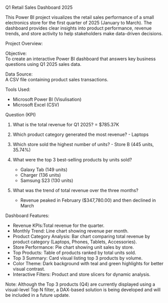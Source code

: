 Q1 Retail Sales Dashboard 2025

This Power BI project visualizes the retail sales performance of a small electronics store for the first quarter of 2025 (January to March). The dashboard provides clear insights into product performance, revenue trends, and store activity to help stakeholders make data-driven decisions.


Project Overview: 

Objective:  
To create an interactive Power BI dashboard that answers key business questions using Q1 2025 sales data.

Data Source:  
A CSV file containing product sales transactions.

Tools Used:
- Microsoft Power BI (Visulisation)
- Microsoft Excel (CSV)

Question (KPI)

1. What is the total revenue for Q1 2025? = $785.37K

2. Which product category generated the most revenue? - Laptops
  
3. Which store sold the highest number of units? - Store B (445 units, 35.74%)
   
4. What were the top 3 best-selling products by units sold?

   - Galaxy Tab (149 units)
   - Charger (136 units)
   - Samsung S23 (130 units)
 
6. What was the trend of total revenue over the three months?
   - Revenue peaked in February ($347,780.00) and then declined in March
     
Dashboard Features:

- Revenue KPIs:Total revenue for the quarter.
- Monthly Trend: Line chart showing revenue per month.
- Product Category Analysis: Bar chart comparing total revenue by product category (Laptops, Phones, Tablets, Accessories).
- Store Performance: Pie chart showing unit sales by store.
- Top Products: Table of products ranked by total units sold.
- Top 3 Summary: Card visual listing top 3 products by volume.
- Color Theme: Dark background with teal and green highlights for better visual contrast.
- Interactive Filters: Product and store slicers for dynamic analysis.

Note: Although the Top 3 products (Q4) are currently displayed using a visual-level Top N filter, a DAX-based solution is being developed and will be included in a future update.
